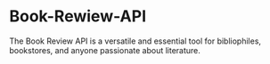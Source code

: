 # Book-Rewiew-API
The Book Review API is a versatile and essential tool for bibliophiles, bookstores, and anyone passionate about literature.
